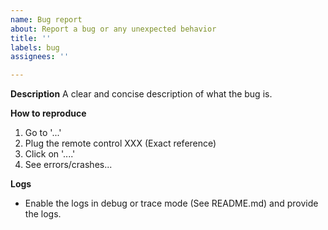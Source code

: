 ```yaml
---
name: Bug report
about: Report a bug or any unexpected behavior
title: ''
labels: bug
assignees: ''

---
```


**Description**
A clear and concise description of what the bug is.

**How to reproduce**
1. Go to '...'
2. Plug the remote control XXX (Exact reference)
3. Click on '....'
4. See errors/crashes...

**Logs**
- Enable the logs in debug or trace mode (See README.md) and provide the logs.